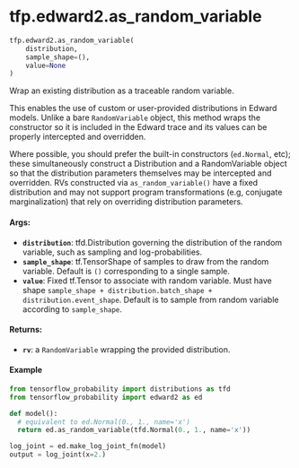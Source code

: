 <div itemscope itemtype="http://developers.google.com/ReferenceObject">
<meta itemprop="name" content="tfp.edward2.as_random_variable" />
<meta itemprop="path" content="Stable" />
</div>

# tfp.edward2.as_random_variable

``` python
tfp.edward2.as_random_variable(
    distribution,
    sample_shape=(),
    value=None
)
```

Wrap an existing distribution as a traceable random variable.

This enables the use of custom or user-provided distributions in
Edward models. Unlike a bare `RandomVariable` object, this method
wraps the constructor so it is included in the Edward trace and its
values can be properly intercepted and overridden.

Where possible, you should prefer the built-in constructors
(`ed.Normal`, etc); these simultaneously construct a Distribution
and a RandomVariable object so that the distribution parameters
themselves may be intercepted and overridden. RVs constructed via
`as_random_variable()` have a fixed distribution and may not support
program transformations (e.g, conjugate marginalization) that rely
on overriding distribution parameters.

#### Args:

* <b>`distribution`</b>: tfd.Distribution governing the distribution of the random
    variable, such as sampling and log-probabilities.
* <b>`sample_shape`</b>: tf.TensorShape of samples to draw from the random variable.
    Default is `()` corresponding to a single sample.
* <b>`value`</b>: Fixed tf.Tensor to associate with random variable. Must have shape
    `sample_shape + distribution.batch_shape + distribution.event_shape`.
    Default is to sample from random variable according to `sample_shape`.


#### Returns:

* <b>`rv`</b>: a `RandomVariable` wrapping the provided distribution.

#### Example

```python
from tensorflow_probability import distributions as tfd
from tensorflow_probability import edward2 as ed

def model():
  # equivalent to ed.Normal(0., 1., name='x')
  return ed.as_random_variable(tfd.Normal(0., 1., name='x'))

log_joint = ed.make_log_joint_fn(model)
output = log_joint(x=2.)
```